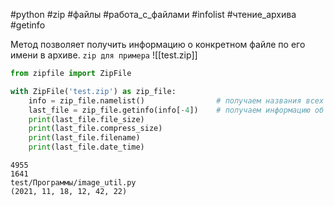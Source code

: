 #python #zip #файлы #работа_с_файлами #infolist #чтение_архива #getinfo


Метод позволяет получить информацию о конкретном файле по его имени в архиве.
`zip для примера`
![[test.zip]]
```python
from zipfile import ZipFile

with ZipFile('test.zip') as zip_file:
    info = zip_file.namelist()                # получаем названия всех файлов архива
    last_file = zip_file.getinfo(info[-4])    # получаем информацию об отдельном файле
    print(last_file.file_size)
    print(last_file.compress_size)
    print(last_file.filename)
    print(last_file.date_time)
```
```
4955
1641
test/Программы/image_util.py
(2021, 11, 18, 12, 42, 22)
```